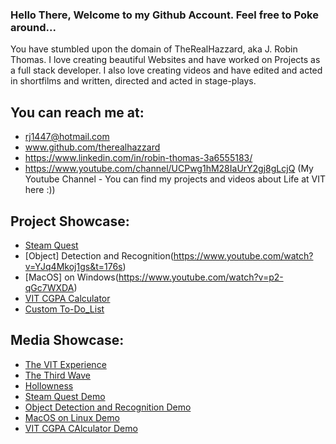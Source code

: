 ### Hello There, Welcome to my Github Account. Feel free to Poke around... 

You have stumbled upon the domain of TheRealHazzard, aka J. Robin Thomas. I love creating beautiful Websites and have worked on Projects as a full stack developer. I also love creating videos and have edited and acted in shortfilms and written, directed and acted in stage-plays.


## You can reach me at: 

- rj1447@hotmail.com
- www.github.com/therealhazzard 
- https://www.linkedin.com/in/robin-thomas-3a6555183/
- https://www.youtube.com/channel/UCPwg1hM28IaUrY2gj8gLcjQ (My Youtube Channel - You can find my projects and videos about Life at VIT here :))

## Project Showcase:

- [Steam Quest](http://steamq.herokuapp.com)
- [Object] Detection and Recognition(https://www.youtube.com/watch?v=YJq4Mkoj1gs&t=176s)
- [MacOS] on Windows(https://www.youtube.com/watch?v=p2-qGc7WXDA)
- [VIT CGPA Calculator](https://vit-gpacalculator.herokuapp.com)
- [Custom To-Do_List](https://to-do-list-therealhazzard.herokuapp.com)

## Media Showcase:

- [The VIT Experience](https://youtu.be/LhT5ArK6RxA)
- [The Third Wave](https://youtu.be/aO_XOsBOloc)
- [Hollowness](https://www.youtube.com/watch?v=hW0pVU8Z9Qw)
- [Steam Quest Demo](https://youtu.be/QePXaPNqZp0)
- [Object Detection and Recognition Demo](https://youtu.be/YJq4Mkoj1gs)
- [MacOS on Linux Demo](https://youtu.be/p2-qGc7WXDA)
- [VIT CGPA CAlculator Demo](https://youtu.be/NSjTibLHpzc)
